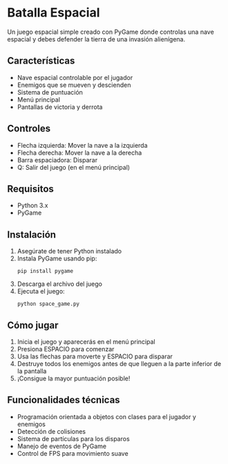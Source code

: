# Batalla Espacial

Un juego espacial simple creado con PyGame donde controlas una nave espacial y debes defender la tierra de una invasión alienígena.

## Características

- Nave espacial controlable por el jugador
- Enemigos que se mueven y descienden
- Sistema de puntuación
- Menú principal
- Pantallas de victoria y derrota

## Controles

- Flecha izquierda: Mover la nave a la izquierda
- Flecha derecha: Mover la nave a la derecha
- Barra espaciadora: Disparar
- Q: Salir del juego (en el menú principal)

## Requisitos

- Python 3.x
- PyGame

## Instalación

1. Asegúrate de tener Python instalado
2. Instala PyGame usando pip:
   ```
   pip install pygame
   ```
3. Descarga el archivo del juego
4. Ejecuta el juego:
   ```
   python space_game.py
   ```

## Cómo jugar

1. Inicia el juego y aparecerás en el menú principal
2. Presiona ESPACIO para comenzar
3. Usa las flechas para moverte y ESPACIO para disparar
4. Destruye todos los enemigos antes de que lleguen a la parte inferior de la pantalla
5. ¡Consigue la mayor puntuación posible!

## Funcionalidades técnicas

- Programación orientada a objetos con clases para el jugador y enemigos
- Detección de colisiones
- Sistema de partículas para los disparos
- Manejo de eventos de PyGame
- Control de FPS para movimiento suave
